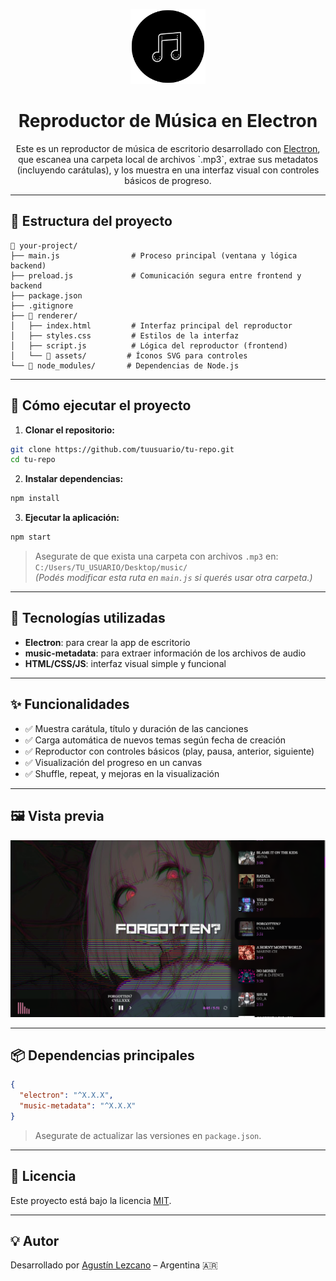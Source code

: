 <p align="center">
  <img src="assets/logo.png" alt="Icono" width="120" />
</p>

<h1 align="center">Reproductor de Música en Electron</h1>

<p align="center">
  Este es un reproductor de música de escritorio desarrollado con <a href="https://www.electronjs.org/">Electron</a>, que escanea una carpeta local de archivos `.mp3`, extrae sus metadatos (incluyendo carátulas), y los muestra en una interfaz visual con controles básicos de progreso.
</p>

---

## 📂 Estructura del proyecto

```
📁 your-project/
├── main.js                # Proceso principal (ventana y lógica backend)
├── preload.js             # Comunicación segura entre frontend y backend
├── package.json
├── .gitignore
├── 📁 renderer/
│   ├── index.html         # Interfaz principal del reproductor
│   ├── styles.css         # Estilos de la interfaz
│   ├── script.js          # Lógica del reproductor (frontend)
│   └── 📁 assets/         # Íconos SVG para controles
└── 📁 node_modules/       # Dependencias de Node.js
```

---

## 🚀 Cómo ejecutar el proyecto

1. **Clonar el repositorio:**

```bash
git clone https://github.com/tuusuario/tu-repo.git
cd tu-repo
```

2. **Instalar dependencias:**

```bash
npm install
```

3. **Ejecutar la aplicación:**

```bash
npm start
```

> Asegurate de que exista una carpeta con archivos `.mp3` en:  
> `C:/Users/TU_USUARIO/Desktop/music/`  
> _(Podés modificar esta ruta en `main.js` si querés usar otra carpeta.)_

---

## 🧠 Tecnologías utilizadas

- **Electron**: para crear la app de escritorio
- **music-metadata**: para extraer información de los archivos de audio
- **HTML/CSS/JS**: interfaz visual simple y funcional

---

## ✨ Funcionalidades

- ✅ Muestra carátula, título y duración de las canciones
- ✅ Carga automática de nuevos temas según fecha de creación
- ✅ Reproductor con controles básicos (play, pausa, anterior, siguiente)
- ✅ Visualización del progreso en un canvas
- ✅ Shuffle, repeat, y mejoras en la visualización

---

## 🖼️ Vista previa

![preview](./assets/screen.png)  

---

## 📦 Dependencias principales

```json
{
  "electron": "^X.X.X",
  "music-metadata": "^X.X.X"
}
```

> Asegurate de actualizar las versiones en `package.json`.

---

## 📄 Licencia

Este proyecto está bajo la licencia [MIT](LICENSE).

---

## 💡 Autor

Desarrollado por [Agustín Lezcano](https://github.com/ZomboySoul) – Argentina 🇦🇷